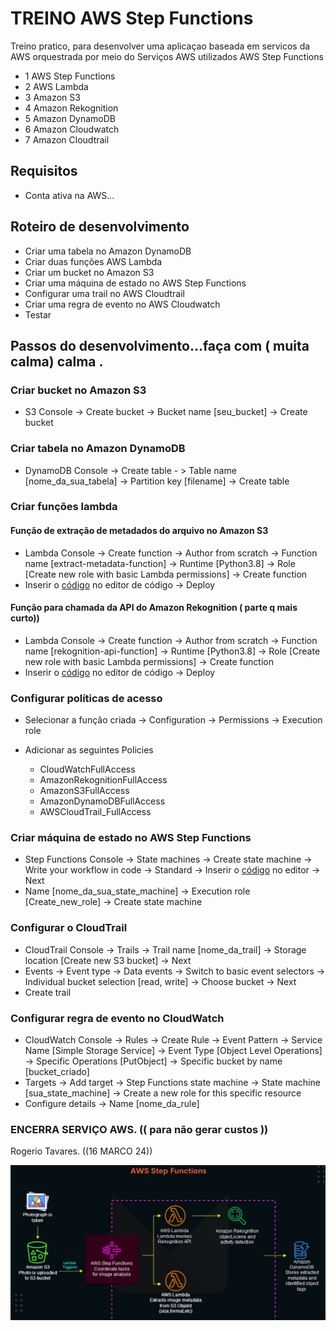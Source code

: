 # TREINO  AWS Step Functions 


Treino pratico, para desenvolver uma aplicaçao baseada em servicos  da
AWS orquestrada por meio do  Serviços AWS utilizados 
AWS Step Functions

- 1 AWS Step Functions
- 2 AWS Lambda
- 3 Amazon S3
- 4 Amazon Rekognition
- 5 Amazon DynamoDB
- 6 Amazon Cloudwatch
- 7 Amazon Cloudtrail

## Requisitos

- Conta ativa na AWS...


## Roteiro de desenvolvimento

- Criar uma tabela no Amazon DynamoDB
- Criar duas funções AWS Lambda
- Criar um bucket no Amazon S3
- Criar uma máquina de estado no AWS Step Functions
- Configurar uma trail no AWS Cloudtrail
- Criar uma regra de evento no AWS Cloudwatch
- Testar

## Passos do desenvolvimento...faça com ( muita calma) calma .


### Criar bucket no Amazon S3

- S3 Console -> Create bucket -> Bucket name [seu_bucket] -> Create bucket 

### Criar tabela no Amazon DynamoDB

 - DynamoDB Console -> Create table - > Table name [nome_da_sua_tabela] -> Partition key [filename] -> Create table

### Criar funções lambda

#### Função de extração de metadados do arquivo no Amazon S3

 - Lambda Console -> Create function -> Author from scratch -> Function name [extract-metadata-function] -> Runtime [Python3.8] -> Role [Create new role with basic Lambda permissions] -> Create function
 - Inserir o [código](src/lambda_file_metadata.py) no editor de código -> Deploy

#### Função para chamada da API do Amazon Rekognition  ( parte q mais curto)) 

- Lambda Console -> Create function -> Author from scratch -> Function name [rekognition-api-function] -> Runtime [Python3.8] -> Role [Create new role with basic Lambda permissions] -> Create function
 - Inserir o [código](src/lambda_rekognition_api.py) no editor de código -> Deploy

### Configurar políticas de acesso

- Selecionar a função criada -> Configuration -> Permissions -> Execution role 
- Adicionar as seguintes Policies

  - CloudWatchFullAccess
  - AmazonRekognitionFullAccess
  - AmazonS3FullAccess
  - AmazonDynamoDBFullAccess
  - AWSCloudTrail_FullAccess 

### Criar máquina de estado no AWS Step Functions    

 - Step Functions Console -> State machines -> Create state machine -> Write your workflow in code -> Standard -> Inserir o [código](src/state_machine.json) no editor -> Next
 - Name [nome_da_sua_state_machine] -> Execution role [Create_new_role] -> Create state machine

### Configurar o CloudTrail

 - CloudTrail Console -> Trails -> Trail name [nome_da_trail] -> Storage location [Create new S3 bucket] -> Next
 - Events -> Event type -> Data events -> Switch to basic event selectors -> Individual bucket selection [read, write] -> Choose bucket -> Next
 - Create trail

### Configurar regra de evento no CloudWatch

 - CloudWatch Console -> Rules -> Create Rule -> Event Pattern -> Service Name [Simple Storage Service] -> Event Type [Object Level Operations] -> Specific Operations [PutObject] -> Specific bucket by name [bucket_criado]
 - Targets -> Add target -> Step Functions state machine -> State machine [sua_state_machine] -> Create a new role for this specific resource
 - Configure details -> Name [nome_da_rule]

### ENCERRA SERVIÇO AWS. (( para não gerar custos ))

Rogerio Tavares.  ((16 MARCO 24)) 

![diagrama arquitetura 2.jpg ](diagrama%20arquitetura%202.jpg)